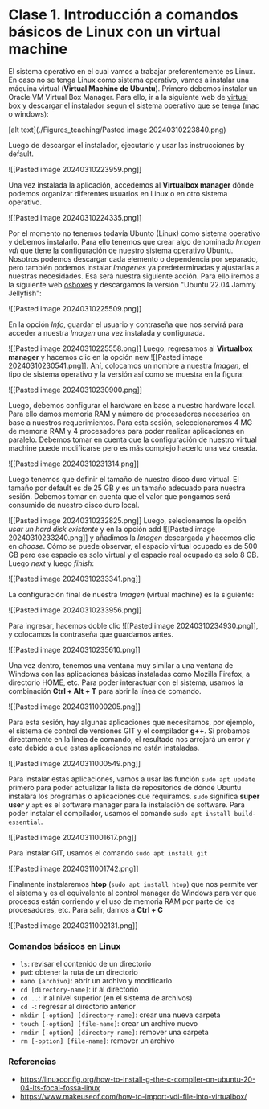 # Clase 1. Introducción a comandos básicos de Linux con un virtual machine

El sistema operativo en el cual vamos a trabajar preferentemente es Linux. En caso no se tenga Linux como sistema operativo, vamos a instalar una máquina virtual (**Virtual Machine de Ubuntu**). Primero debemos instalar un Oracle VM Virtual Box Manager. Para ello, ir a la siguiente web de [virtual box](https://www.virtualbox.org/wiki/Downloads) y descargar el instalador segun el sistema operativo que se tenga (mac o windows):

[alt text](./Figures_teaching/Pasted image 20240310223840.png)

Luego de descargar el instalador, ejecutarlo y usar las instrucciones by default. 

![[Pasted image 20240310223959.png]]

Una vez instalada la aplicación, accedemos al **Virtualbox manager** dónde podemos organizar diferentes usuarios en Linux o en otro sistema operativo. 

![[Pasted image 20240310224335.png]]

Por el momento no tenemos todavía Ubunto (Linux) como sistema operativo y debemos instalarlo. Para ello tenemos que crear algo denominado *Imagen vdi* que tiene la configuración de nuestro sistema operativo Ubuntu. Nosotros podemos descargar cada elemento o dependencia por separado, pero también podemos instalar *Imagenes* ya predeterminadas y ajustarlas a nuestras necesidades. Esa será nuestra siguiente acción.  Para ello iremos a la siguiente web [osboxes](https://www.osboxes.org/ubuntu/#ubuntu-22-04-jammy-vbox) y descargamos la versión "Ubuntu 22.04 Jammy Jellyfish":

![[Pasted image 20240310225509.png]]

En la opción *Info*, guardar el usuario y contraseña que nos servirá para acceder a nuestra *Imagen* una vez instalada y configurada. 

![[Pasted image 20240310225558.png]]
Luego, regresamos al **Virtualbox manager** y hacemos clic en la opción new ![[Pasted image 20240310230541.png]]. Ahí, colocamos un nombre a nuestra *Imagen*, el tipo de sistema operativo y la versión así como se muestra en la figura:

![[Pasted image 20240310230900.png]]

Luego, debemos configurar el hardware en base a nuestro hardware local. Para ello damos memoria RAM y número de procesadores necesarios en base a nuestros requerimientos. Para esta sesión, seleccionaremos 4 MG de memoria RAM y 4 procesadores para poder realizar aplicaciones en paralelo. Debemos tomar en cuenta que la configuración de nuestro virtual machine puede modificarse pero es más complejo hacerlo una vez creada. 

![[Pasted image 20240310231314.png]]

Luego tenemos que definir el tamaño de nuestro disco duro virtual. El tamaño por default es de 25 GB y es un tamaño adecuado para nuestra sesión. Debemos tomar en cuenta que el valor que pongamos será consumido de nuestro disco duro local. 

![[Pasted image 20240310232825.png]]
Luego, selecionamos la opción *usar un hard disk existente* y en la opción add ![[Pasted image 20240310233240.png]] y añadimos la *Imagen* descargada y hacemos clic en *choose*. Cómo se puede observar, el espacio virtual ocupado es de 500 GB pero ese espacio es solo virtual y el espacio real ocupado es solo 8 GB. Luego *next* y luego *finish*:

![[Pasted image 20240310233341.png]]

La configuración final de nuestra *Imagen* (virtual machine) es la siguiente:

![[Pasted image 20240310233956.png]]

Para ingresar, hacemos doble clic ![[Pasted image 20240310234930.png]], y colocamos la contraseña que guardamos antes. 

![[Pasted image 20240310235610.png]]

Una vez dentro, tenemos una ventana muy similar a una ventana de Windows con las aplicaciones básicas instaladas como Mozilla Firefox, a directorio HOME, etc. Para poder interactuar con el sistema, usamos la combinación **Ctrl + Alt + T** para abrir la línea de comando. 

![[Pasted image 20240311000205.png]]

Para esta sesión, hay algunas aplicaciones que necesitamos, por ejemplo, el sistema de control de versiones GIT y el compilador **g++**. Si probamos directamente en la línea de comando, el resultado nos arrojará un error y esto debido a que estas aplicaciones no están instaladas.

![[Pasted image 20240311000549.png]]

Para instalar estas aplicaciones, vamos a usar las función `sudo apt update` primero para poder actualizar la lista de repositorios de dónde Ubuntu instalará los programas o aplicaciones que requiramos. `sudo` significa **super user** y `apt` es el software manager para la instalación de software. Para poder instalar el compilador, usamos el comando `sudo apt install build-essential`. 

![[Pasted image 20240311001617.png]]

Para instalar GIT, usamos el comando `sudo apt install git`

![[Pasted image 20240311001742.png]]

Finalmente instalaremos **htop** (`sudo apt install htop`) que nos permite ver el sistema y es el equivalente al control manager de Windows para ver que procesos están corriendo y el uso de memoria RAM por parte de los procesadores, etc. Para salir, damos a **Ctrl + C**

![[Pasted image 20240311002131.png]]
### Comandos básicos en Linux

- `ls`: revisar el contenido de un directorio
- `pwd`: obtener la ruta de un directorio
- `nano [archivo]`: abrir un archivo y modificarlo
- `cd [directory-name]`: ir al directorio
- `cd ..`: ir al nivel superior (en el sistema de archivos)
- `cd -`: regresar al directorio anterior
- `mkdir [-option] [directory-name]`: crear una nueva carpeta
- `touch [-option] [file-name]`: crear un archivo nuevo
- `rmdir [-option] [directory-name]`: remover una carpeta
- `rm [-option] [file-name]`: remover un archivo
### Referencias

- https://linuxconfig.org/how-to-install-g-the-c-compiler-on-ubuntu-20-04-lts-focal-fossa-linux
- https://www.makeuseof.com/how-to-import-vdi-file-into-virtualbox/










